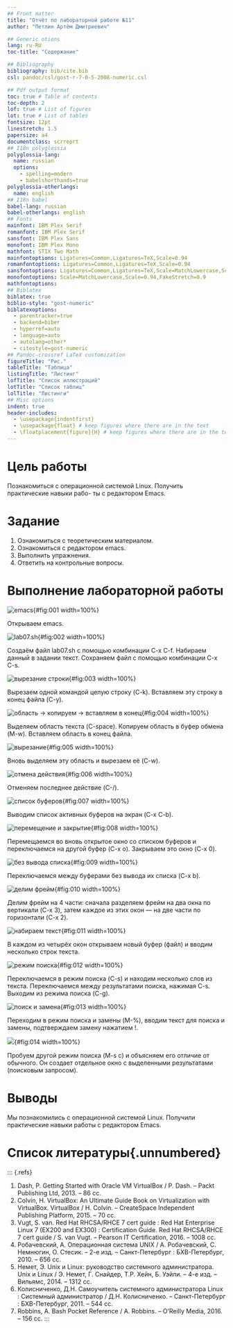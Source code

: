 ```yaml
---
## Front matter
title: "Отчёт по лабораторной работе №11"
author: "Петлин Артём Дмитриевич"

## Generic otions
lang: ru-RU
toc-title: "Содержание"

## Bibliography
bibliography: bib/cite.bib
csl: pandoc/csl/gost-r-7-0-5-2008-numeric.csl

## Pdf output format
toc: true # Table of contents
toc-depth: 2
lof: true # List of figures
lot: true # List of tables
fontsize: 12pt
linestretch: 1.5
papersize: a4
documentclass: scrreprt
## I18n polyglossia
polyglossia-lang:
  name: russian
  options:
	- spelling=modern
	- babelshorthands=true
polyglossia-otherlangs:
  name: english
## I18n babel
babel-lang: russian
babel-otherlangs: english
## Fonts
mainfont: IBM Plex Serif
romanfont: IBM Plex Serif
sansfont: IBM Plex Sans
monofont: IBM Plex Mono
mathfont: STIX Two Math
mainfontoptions: Ligatures=Common,Ligatures=TeX,Scale=0.94
romanfontoptions: Ligatures=Common,Ligatures=TeX,Scale=0.94
sansfontoptions: Ligatures=Common,Ligatures=TeX,Scale=MatchLowercase,Scale=0.94
monofontoptions: Scale=MatchLowercase,Scale=0.94,FakeStretch=0.9
mathfontoptions:
## Biblatex
biblatex: true
biblio-style: "gost-numeric"
biblatexoptions:
  - parentracker=true
  - backend=biber
  - hyperref=auto
  - language=auto
  - autolang=other*
  - citestyle=gost-numeric
## Pandoc-crossref LaTeX customization
figureTitle: "Рис."
tableTitle: "Таблица"
listingTitle: "Листинг"
lofTitle: "Список иллюстраций"
lotTitle: "Список таблиц"
lolTitle: "Листинги"
## Misc options
indent: true
header-includes:
  - \usepackage{indentfirst}
  - \usepackage{float} # keep figures where there are in the text
  - \floatplacement{figure}{H} # keep figures where there are in the text
---
```


# Цель работы

Познакомиться с операционной системой Linux. Получить практические навыки рабо-
ты с редактором Emacs.

# Задание

1. Ознакомиться с теоретическим материалом.
2. Ознакомиться с редактором emacs.
3. Выполнить упражнения.
4. Ответить на контрольные вопросы.

# Выполнение лабораторной работы

![emacs](image/1.jpg){#fig:001 width=100%}

Открываем emacs.

![lab07.sh](image/2.jpg){#fig:002 width=100%}

Создаём файл lab07.sh с помощью комбинации C-x C-f. Набираем данный в задании текст. Сохраняем файл с помощью комбинации C-x C-s.

![вырезание строки](image/3.jpg){#fig:003 width=100%}

Вырезаем одной командой целую строку (C-k). Вставляем эту строку в конец файла (C-y).

![область -> копируем -> вставляем в конец](image/4.jpg){#fig:004 width=100%}

Выделяем область текста (C-space). Копируем область в буфер обмена (M-w). Вставляем область в конец файла.

![вырезание](image/5.jpg){#fig:005 width=100%}

Вновь выделяем эту область и вырезаем её (C-w).

![отмена действия](image/6.jpg){#fig:006 width=100%}

Отменяем последнее действие (C-/).

![список буферов](image/7.jpg){#fig:007 width=100%}

Выводим список активных буферов на экран (C-x C-b).

![перемещение и закрытие](image/8.jpg){#fig:008 width=100%}

Перемещаемся во вновь открытое окно со списком буферов и переключаемся на другой буфер (C-x o). Закрываем это окно (C-x 0).

![без вывода списка](image/9.jpg){#fig:009 width=100%}

Переключаемся между буферами без вывода их списка (C-x b).

![делим фрейм](image/10.jpg){#fig:010 width=100%}

Делим фрейм на 4 части: сначала разделяем фрейм на два окна по вертикали (C-x 3), затем каждое из этих окон — на две части по горизонтали (C-x 2).

![набираем текст](image/11.jpg){#fig:011 width=100%}

В каждом из четырёх окон открываем новый буфер (файл) и вводим несколько строк текста.

![режим поиска](image/12.jpg){#fig:012 width=100%}

Переключаемся в режим поиска (C-s) и находим несколько слов из текста. Переключаемся между результатами поиска, нажимая C-s. Выходим из режима поиска (C-g).

![поиск и замена](image/13.jpg){#fig:013 width=100%}

Переходим в режим поиска и замены (M-%), вводим текст для поиска и замены, подтверждаем замену нажатием !.

![](image/14.jpg){#fig:014 width=100%}

Пробуем другой режим поиска (M-s c) и объясняем его отличие от обычного. Он создает отдельное окно с выделенными результатами (поисковым запросом). 

# Выводы

Мы познакомились с операционной системой Linux. Получили практические навыки работы с редактором Emacs.

# Список литературы{.unnumbered}

::: {.refs}
1. Dash, P. Getting Started with Oracle VM VirtualBox / P. Dash. – Packt Publishing Ltd, 2013. – 86 сс.
2. Colvin, H. VirtualBox: An Ultimate Guide Book on Virtualization with VirtualBox. VirtualBox / H. Colvin. – CreateSpace Independent Publishing Platform, 2015. – 70 сс.
3. Vugt, S. van. Red Hat RHCSA/RHCE 7 cert guide : Red Hat Enterprise Linux 7 (EX200 and EX300) : Certification Guide. Red Hat RHCSA/RHCE 7 cert guide / S. van Vugt. – Pearson IT Certification, 2016. – 1008 сс.
4. Робачевский, А. Операционная система UNIX / А. Робачевский, С. Немнюгин, О. Стесик. – 2-е изд. – Санкт-Петербург : БХВ-Петербург, 2010. – 656 сс.
5. Немет, Э. Unix и Linux: руководство системного администратора. Unix и Linux / Э. Немет, Г. Снайдер, Т.Р. Хейн, Б. Уэйли. – 4-е изд. – Вильямс, 2014. – 1312 сс.
6. Колисниченко, Д.Н. Самоучитель системного администратора Linux : Системный администратор / Д.Н. Колисниченко. – Санкт-Петербург : БХВ-Петербург, 2011. – 544 сс.
7. Robbins, A. Bash Pocket Reference / A. Robbins. – O’Reilly Media, 2016. – 156 сс.
:::
